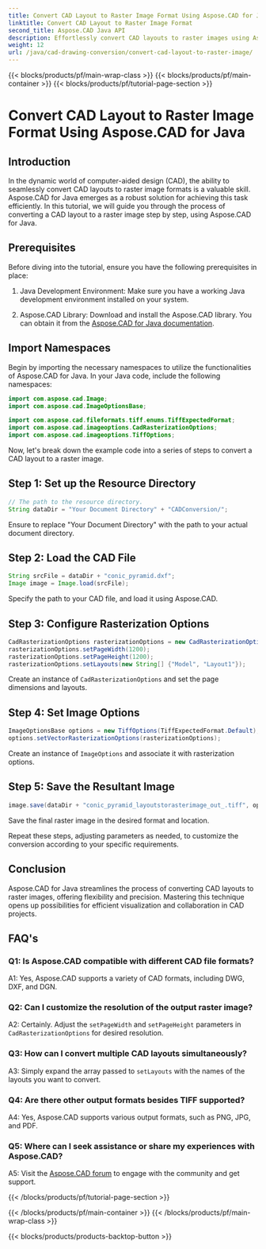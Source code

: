 ```yaml
---
title: Convert CAD Layout to Raster Image Format Using Aspose.CAD for Java
linktitle: Convert CAD Layout to Raster Image Format
second_title: Aspose.CAD Java API
description: Effortlessly convert CAD layouts to raster images using Aspose.CAD for Java. High-quality visualization for enhanced collaboration.
weight: 12
url: /java/cad-drawing-conversion/convert-cad-layout-to-raster-image/
---
```


{{< blocks/products/pf/main-wrap-class >}}
{{< blocks/products/pf/main-container >}}
{{< blocks/products/pf/tutorial-page-section >}}

# Convert CAD Layout to Raster Image Format Using Aspose.CAD for Java

## Introduction

In the dynamic world of computer-aided design (CAD), the ability to seamlessly convert CAD layouts to raster image formats is a valuable skill. Aspose.CAD for Java emerges as a robust solution for achieving this task efficiently. In this tutorial, we will guide you through the process of converting a CAD layout to a raster image step by step, using Aspose.CAD for Java.

## Prerequisites

Before diving into the tutorial, ensure you have the following prerequisites in place:

1. Java Development Environment: Make sure you have a working Java development environment installed on your system.

2. Aspose.CAD Library: Download and install the Aspose.CAD library. You can obtain it from the [Aspose.CAD for Java documentation](https://reference.aspose.com/cad/java/).

## Import Namespaces

Begin by importing the necessary namespaces to utilize the functionalities of Aspose.CAD for Java. In your Java code, include the following namespaces:

```java
import com.aspose.cad.Image;
import com.aspose.cad.ImageOptionsBase;

import com.aspose.cad.fileformats.tiff.enums.TiffExpectedFormat;
import com.aspose.cad.imageoptions.CadRasterizationOptions;
import com.aspose.cad.imageoptions.TiffOptions;
```

Now, let's break down the example code into a series of steps to convert a CAD layout to a raster image.
## Step 1: Set up the Resource Directory

```java
// The path to the resource directory.
String dataDir = "Your Document Directory" + "CADConversion/";
```

Ensure to replace "Your Document Directory" with the path to your actual document directory.

## Step 2: Load the CAD File

```java
String srcFile = dataDir + "conic_pyramid.dxf";
Image image = Image.load(srcFile);
```

Specify the path to your CAD file, and load it using Aspose.CAD.

## Step 3: Configure Rasterization Options

```java
CadRasterizationOptions rasterizationOptions = new CadRasterizationOptions();
rasterizationOptions.setPageWidth(1200);
rasterizationOptions.setPageHeight(1200);
rasterizationOptions.setLayouts(new String[] {"Model", "Layout1"});
```

Create an instance of `CadRasterizationOptions` and set the page dimensions and layouts.

## Step 4: Set Image Options

```java
ImageOptionsBase options = new TiffOptions(TiffExpectedFormat.Default);
options.setVectorRasterizationOptions(rasterizationOptions);
```

Create an instance of `ImageOptions` and associate it with rasterization options.

## Step 5: Save the Resultant Image

```java
image.save(dataDir + "conic_pyramid_layoutstorasterimage_out_.tiff", options);
```

Save the final raster image in the desired format and location.

Repeat these steps, adjusting parameters as needed, to customize the conversion according to your specific requirements.

## Conclusion

Aspose.CAD for Java streamlines the process of converting CAD layouts to raster images, offering flexibility and precision. Mastering this technique opens up possibilities for efficient visualization and collaboration in CAD projects.

## FAQ's

### Q1: Is Aspose.CAD compatible with different CAD file formats?

A1: Yes, Aspose.CAD supports a variety of CAD formats, including DWG, DXF, and DGN.

### Q2: Can I customize the resolution of the output raster image?

A2: Certainly. Adjust the `setPageWidth` and `setPageHeight` parameters in `CadRasterizationOptions` for desired resolution.

### Q3: How can I convert multiple CAD layouts simultaneously?

A3: Simply expand the array passed to `setLayouts` with the names of the layouts you want to convert.

### Q4: Are there other output formats besides TIFF supported?

A4: Yes, Aspose.CAD supports various output formats, such as PNG, JPG, and PDF.

### Q5: Where can I seek assistance or share my experiences with Aspose.CAD?

A5: Visit the [Aspose.CAD forum](https://forum.aspose.com/c/cad/19) to engage with the community and get support.

{{< /blocks/products/pf/tutorial-page-section >}}

{{< /blocks/products/pf/main-container >}}
{{< /blocks/products/pf/main-wrap-class >}}

{{< blocks/products/products-backtop-button >}}
